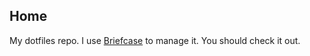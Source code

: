 Home
----

My dotfiles repo.  I use [Briefcase](http://jim.github.io/briefcase/)
to manage it.  You should check it out.
